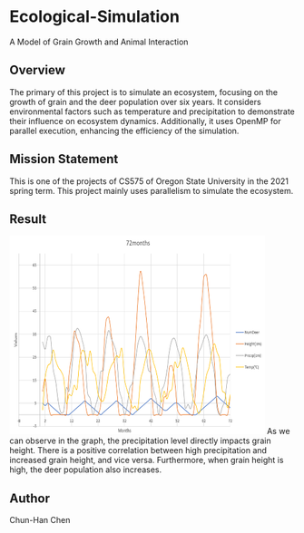 # Ecological-Simulation

A Model of Grain Growth and Animal Interaction

## Overview

The primary of this project is to simulate an ecosystem, focusing on the growth of grain and the deer population over six years. It considers environmental factors such as temperature and precipitation to demonstrate their influence on ecosystem dynamics. Additionally, it uses OpenMP for parallel execution, enhancing the efficiency of the simulation.

## Mission Statement

This is one of the projects of CS575 of Oregon State University in the 2021 spring term. This project mainly uses parallelism to simulate the ecosystem.


## Result

<img src="https://github.com/HansChen2/Ecological-Simulation/blob/main/graph.PNG" width="450" height="350">
As we can observe in the graph, the precipitation level directly impacts grain height. There is a positive correlation between high precipitation and increased grain height, and vice versa. Furthermore, when grain height is high, the deer population also increases.

## Author

Chun-Han Chen


